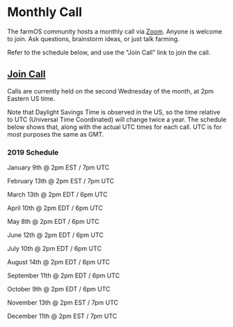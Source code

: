# Monthly Call

The farmOS community hosts a monthly call via [Zoom]. Anyone is welcome to join.
Ask questions, brainstorm ideas, or just talk farming.

Refer to the schedule below, and use the "Join Call" link to join the call.

## [Join Call]

Calls are currently held on the second Wednesday of the month, at 2pm Eastern
US time.

Note that Daylight Savings Time is observed in the US, so the time relative to
UTC (Universal Time Coordinated) will change twice a year. The schedule below
shows that, along with the actual UTC times for each call. UTC is for most
purposes the same as GMT.

### 2019 Schedule

January 9th @ 2pm EST / 7pm UTC

February 13th @ 2pm EST / 7pm UTC

March 13th @ 2pm EDT / 6pm UTC

April 10th @ 2pm EDT / 6pm UTC

May 8th @ 2pm EDT / 6pm UTC

June 12th @ 2pm EDT / 6pm UTC

July 10th @ 2pm EDT / 6pm UTC

August 14th @ 2pm EDT / 6pm UTC

September 11th @ 2pm EDT / 6pm UTC

October 9th @ 2pm EDT / 6pm UTC

November 13th @ 2pm EST / 7pm UTC

December 11th @ 2pm EST / 7pm UTC

[Zoom]: https://zoom.us
[Join Call]: https://zoom.us/j/736535257

